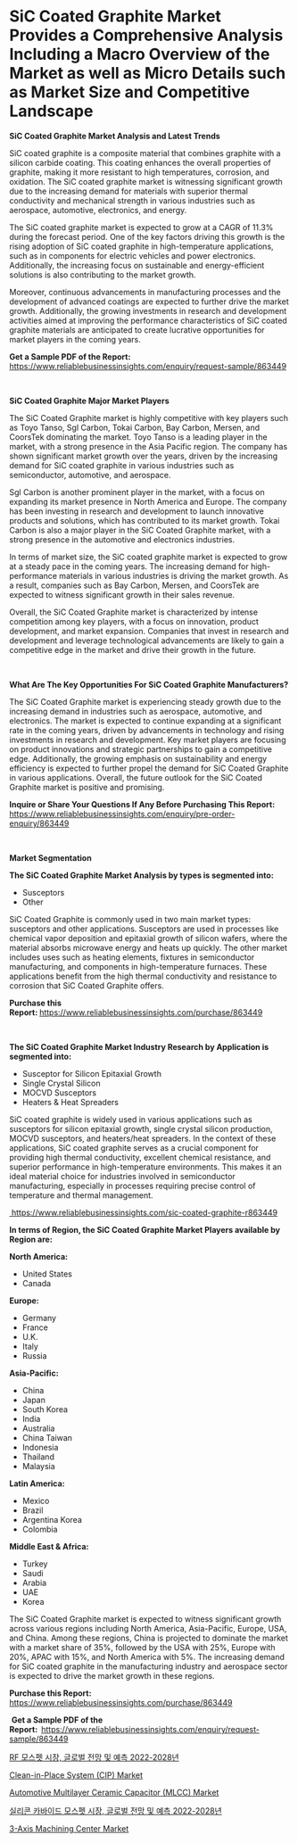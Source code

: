 <p><h1>SiC Coated Graphite Market Provides a Comprehensive Analysis Including a Macro Overview of the Market as well as Micro Details such as Market Size and Competitive Landscape</h1></p><p><strong>SiC Coated Graphite Market Analysis and Latest Trends</strong></p>
<p><p>SiC coated graphite is a composite material that combines graphite with a silicon carbide coating. This coating enhances the overall properties of graphite, making it more resistant to high temperatures, corrosion, and oxidation. The SiC coated graphite market is witnessing significant growth due to the increasing demand for materials with superior thermal conductivity and mechanical strength in various industries such as aerospace, automotive, electronics, and energy.</p><p>The SiC coated graphite market is expected to grow at a CAGR of 11.3% during the forecast period. One of the key factors driving this growth is the rising adoption of SiC coated graphite in high-temperature applications, such as in components for electric vehicles and power electronics. Additionally, the increasing focus on sustainable and energy-efficient solutions is also contributing to the market growth.</p><p>Moreover, continuous advancements in manufacturing processes and the development of advanced coatings are expected to further drive the market growth. Additionally, the growing investments in research and development activities aimed at improving the performance characteristics of SiC coated graphite materials are anticipated to create lucrative opportunities for market players in the coming years.</p></p>
<p><strong>Get a Sample PDF of the Report:&nbsp;</strong> <a href="https://www.reliablebusinessinsights.com/enquiry/request-sample/863449">https://www.reliablebusinessinsights.com/enquiry/request-sample/863449</a></p>
<p>&nbsp;</p>
<p><strong>SiC Coated Graphite Major Market Players</strong></p>
<p><p>The SiC Coated Graphite market is highly competitive with key players such as Toyo Tanso, Sgl Carbon, Tokai Carbon, Bay Carbon, Mersen, and CoorsTek dominating the market. Toyo Tanso is a leading player in the market, with a strong presence in the Asia Pacific region. The company has shown significant market growth over the years, driven by the increasing demand for SiC coated graphite in various industries such as semiconductor, automotive, and aerospace.</p><p>Sgl Carbon is another prominent player in the market, with a focus on expanding its market presence in North America and Europe. The company has been investing in research and development to launch innovative products and solutions, which has contributed to its market growth. Tokai Carbon is also a major player in the SiC Coated Graphite market, with a strong presence in the automotive and electronics industries.</p><p>In terms of market size, the SiC coated graphite market is expected to grow at a steady pace in the coming years. The increasing demand for high-performance materials in various industries is driving the market growth. As a result, companies such as Bay Carbon, Mersen, and CoorsTek are expected to witness significant growth in their sales revenue.</p><p>Overall, the SiC Coated Graphite market is characterized by intense competition among key players, with a focus on innovation, product development, and market expansion. Companies that invest in research and development and leverage technological advancements are likely to gain a competitive edge in the market and drive their growth in the future.</p></p>
<p>&nbsp;</p>
<p><strong>What Are The Key Opportunities For SiC Coated Graphite Manufacturers?</strong></p>
<p><p>The SiC Coated Graphite market is experiencing steady growth due to the increasing demand in industries such as aerospace, automotive, and electronics. The market is expected to continue expanding at a significant rate in the coming years, driven by advancements in technology and rising investments in research and development. Key market players are focusing on product innovations and strategic partnerships to gain a competitive edge. Additionally, the growing emphasis on sustainability and energy efficiency is expected to further propel the demand for SiC Coated Graphite in various applications. Overall, the future outlook for the SiC Coated Graphite market is positive and promising.</p></p>
<p><strong>Inquire or Share Your Questions If Any Before Purchasing This Report:</strong> <a href="https://www.reliablebusinessinsights.com/enquiry/pre-order-enquiry/863449">https://www.reliablebusinessinsights.com/enquiry/pre-order-enquiry/863449</a></p>
<p>&nbsp;</p>
<p><strong>Market Segmentation</strong></p>
<p><strong>The SiC Coated Graphite Market Analysis by types is segmented into:</strong></p>
<p><ul><li>Susceptors</li><li>Other</li></ul></p>
<p><p>SiC Coated Graphite is commonly used in two main market types: susceptors and other applications. Susceptors are used in processes like chemical vapor deposition and epitaxial growth of silicon wafers, where the material absorbs microwave energy and heats up quickly. The other market includes uses such as heating elements, fixtures in semiconductor manufacturing, and components in high-temperature furnaces. These applications benefit from the high thermal conductivity and resistance to corrosion that SiC Coated Graphite offers.</p></p>
<p><strong>Purchase this Report:&nbsp;</strong><a href="https://www.reliablebusinessinsights.com/purchase/863449">https://www.reliablebusinessinsights.com/purchase/863449</a></p>
<p>&nbsp;</p>
<p><strong>The SiC Coated Graphite Market Industry Research by Application is segmented into:</strong></p>
<p><ul><li>Susceptor for Silicon Epitaxial Growth</li><li>Single Crystal Silicon</li><li>MOCVD Susceptors</li><li>Heaters & Heat Spreaders</li></ul></p>
<p><p>SiC coated graphite is widely used in various applications such as susceptors for silicon epitaxial growth, single crystal silicon production, MOCVD susceptors, and heaters/heat spreaders. In the context of these applications, SiC coated graphite serves as a crucial component for providing high thermal conductivity, excellent chemical resistance, and superior performance in high-temperature environments. This makes it an ideal material choice for industries involved in semiconductor manufacturing, especially in processes requiring precise control of temperature and thermal management.</p></p>
<p><a href="https://www.reliablebusinessinsights.com/sic-coated-graphite-r863449">&nbsp;https://www.reliablebusinessinsights.com/sic-coated-graphite-r863449</a></p>
<p><strong>In terms of Region, the SiC Coated Graphite Market Players available by Region are:</strong></p>
<p>
    <p> <strong> North America: </strong>
        <ul>
            <li>United States</li>
            <li>Canada</li>
        </ul>
        </p> 
    <p> <strong> Europe: </strong>
        <ul>
            <li>Germany</li>
            <li>France</li>
            <li>U.K.</li>
            <li>Italy</li>
            <li>Russia</li>
        </ul>
        </p> 
    <p> <strong> Asia-Pacific: </strong>
        <ul>
            <li>China</li>
            <li>Japan</li>
            <li>South Korea</li>
            <li>India</li>
            <li>Australia</li>
            <li>China Taiwan</li>
            <li>Indonesia</li>
            <li>Thailand</li>
            <li>Malaysia</li>
        </ul>
        </p> 
    <p> <strong> Latin America: </strong>
        <ul>
            <li>Mexico</li>
            <li>Brazil</li>
            <li>Argentina Korea</li>
            <li>Colombia</li>
        </ul>
        </p> 
    <p> <strong> Middle East & Africa: </strong>
        <ul>
            <li>Turkey</li>
            <li>Saudi</li>
            <li>Arabia</li>
            <li>UAE</li>
            <li>Korea</li>
        </ul>
    </p>
    </p>
<p><p>The SiC Coated Graphite market is expected to witness significant growth across various regions including North America, Asia-Pacific, Europe, USA, and China. Among these regions, China is projected to dominate the market with a market share of 35%, followed by the USA with 25%, Europe with 20%, APAC with 15%, and North America with 5%. The increasing demand for SiC coated graphite in the manufacturing industry and aerospace sector is expected to drive the market growth in these regions.</p></p>
<p><strong>Purchase this Report: </strong><a href="https://www.reliablebusinessinsights.com/purchase/863449">https://www.reliablebusinessinsights.com/purchase/863449</a></p>
<p>&nbsp;<strong>Get a Sample PDF of the Report:&nbsp;&nbsp;</strong><a href="https://www.reliablebusinessinsights.com/enquiry/request-sample/863449">https://www.reliablebusinessinsights.com/enquiry/request-sample/863449</a></p>
<p><strong></strong></p>
<p><p><a href="https://github.com/fernandotryO5lson96765/Market-Research-Report-List-2/blob/main/2693909131275.md">RF 모스펫 시장, 글로벌 전망 및 예측 2022-2028년</a></p><p><a href="https://github.com/bmorecock/Market-Research-Report-List-4/blob/main/clean-in-place-system-cip-market.md">Clean-in-Place System (CIP) Market</a></p><p><a href="https://github.com/Krish2023na/Market-Research-Report-List-5/blob/main/automotive-multilayer-ceramic-capacitor-mlcc-market.md">Automotive Multilayer Ceramic Capacitor (MLCC) Market</a></p><p><a href="https://github.com/CliftonFisher9067/Market-Research-Report-List-2/blob/main/5873988131274.md">실리콘 카바이드 모스펫 시장, 글로벌 전망 및 예측 2022-2028년</a></p><p><a href="https://issuu.com/reportprime-2/docs/3-axis-machining-center-market-size-2030.pptx">3-Axis Machining Center Market</a></p></p>